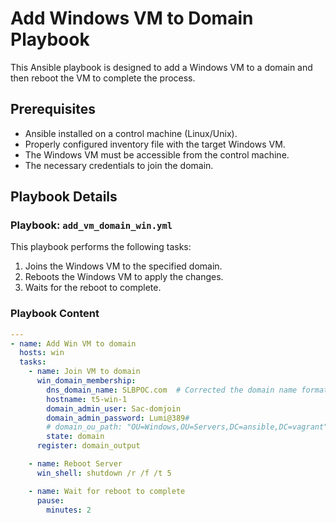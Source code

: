 # Add Windows VM to Domain Playbook

This Ansible playbook is designed to add a Windows VM to a domain and then reboot the VM to complete the process.

## Prerequisites

- Ansible installed on a control machine (Linux/Unix).
- Properly configured inventory file with the target Windows VM.
- The Windows VM must be accessible from the control machine.
- The necessary credentials to join the domain.

## Playbook Details

### Playbook: `add_vm_domain_win.yml`

This playbook performs the following tasks:
1. Joins the Windows VM to the specified domain.
2. Reboots the Windows VM to apply the changes.
3. Waits for the reboot to complete.

### Playbook Content

```yaml
---
- name: Add Win VM to domain 
  hosts: win
  tasks:
    - name: Join VM to domain
      win_domain_membership:
        dns_domain_name: SLBPOC.com  # Corrected the domain name format
        hostname: t5-win-1
        domain_admin_user: Sac-domjoin
        domain_admin_password: Lumi@389#
        # domain_ou_path: "OU=Windows,OU=Servers,DC=ansible,DC=vagrant"
        state: domain   
      register: domain_output

    - name: Reboot Server
      win_shell: shutdown /r /f /t 5

    - name: Wait for reboot to complete
      pause: 
        minutes: 2

